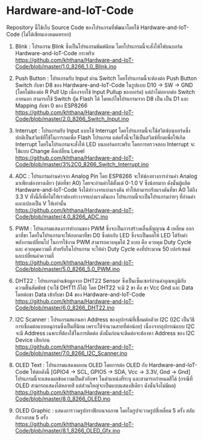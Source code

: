 # Hardware-and-IoT-Code

Repository นี้ใช้เก็บ Source Code ของโปรแกรมที่พัฒนาโดยใช้ Hardware-and-IoT-Code (ไม่ได้เขียนเองหมดหรอก)

1. Blink : โปรแกรม Blink ซึ่งเป็นโปรแกรมพิมพ์นิยม โดยโปรแกรมนี้จะสั่งให้ไฟบนบอร์ด Hardware-and-IoT-Code กระพริบ<br>
   https://github.com/khthana/Hardware-and-IoT-Code/blob/master/1.0_8266_1.0_Blink.ino

2. Push Button : โปรแกรมรับ Input ผ่าน Switch โดยโปรแกรมนี้จะต้องต่อ Push Button Switch กับขา D8 ของ Hardware-and-IoT-Code ในรูปแบบ D10 -> SW -> GND (โดยไม่ต้องต่อ R Pull Up เนื่องจากใช้ Input Pullup ของบอร์ด) แต่ถ้าไม่อยากต่อ Switch ภายนอก สามารถใช้ Switch ปุ่ม Flash ได้ โดยแก้ไขโปรแกรมจาก D8 เป็น เป็น D1 และ Mapping กับขา 0 ของ ESP8266<br>
   https://github.com/khthana/Hardware-and-IoT-Code/blob/master/2.0_8266_Switch_Input.ino
   
3. Interrupt : โปรแกรมรับ Input แบบใช้ Interrupt โดยโปรแกรมนี้จะใช้สวิตซ์บนบอร์ดซึ่งปกติเป็นสวิตซ์ที่ใช้ในการกดเพื่อ Flash โปรแกรม แต่ครั้งนี้จะใช้เป็นสวิตซ์ที่กดเพื่อให้เกิด Interrupt โดยในโปรแกรมจะสั่งให้ LED บนบอร์ดกระพริบ โดยการตรวจสอบ Interrupt จะใช้แบบ Change คือเปลี่ยน Level <br>
   https://github.com/khthana/Hardware-and-IoT-Code/blob/master/3%2C0_8266_Switch_Interrupt.ino
   
4. ADC : โปรแกรมอ่านค่าจาก Analog Pin โดย ESP8266 จะให้ช่องทางการอ่านค่า Analog มาเพียงช่องทางเดียว (ต่อที่ขา A0) โดยจะอ่านค่าได้ตั้งแต่ 0-1.0 V ซึ่งน้อยมาก ดังนั้นผู้ผลิต Hardware-and-IoT-Code จึงได้ทำวงจรแบ่งแรงดัน ทำให้สามารถรับแรงดันที่ขา A0 ได้ถึง 3.3 V ทั้งนี้ก็เพื่อไม่ให้เราต้องทำวงจรแบ่งแรงดันเอง โปรแกรมนี้จะเป็นโปรแกรมง่ายๆ ที่อ่านค่าและแปลงเป็น V ให้เท่านั้น <br>
    https://github.com/khthana/Hardware-and-IoT-Code/blob/master/4.0_8266_ADC.ino
    
5. PWM : โปรแกรมแสดงการทำงานของ PWM ซึ่งจะเป็นการสร้างคลื่นสัญญาณ 4 เหลี่ยม ออกมาที่ขา โดยในโปรแกรมจะให้ออกมาที่ขา D0 ซึ่งต่อกับ LED ซึ่งจะเป็นผลให้ LED ได้รับค่าพลังงานเปลี่ยนไป ในการใช้งาน PWM สามารถควบคุมได้ 2 แบบ คือ ควบคุม Duty Cycle และ ควบคุมความถี่ สำหรับในโปรแกรม จะให้ค่า Duty Cycle คงที่ประมาณ 50 เปอร์เซนต์ และเปลี่ยนค่าความถี่ <br>
    https://github.com/khthana/Hardware-and-IoT-Code/blob/master/5.0_8266_5.0_PWM.ino

6. DHT22 : โปรแกรมอ่านข้อมูลจาก DHT22 Sensor ซึ่งเป็นเซ็นเซอร์อ่านค่าอุณหภูมิกับความชื้นสัมพัทธ์ (จะใช้ DHT11 ก็ได้) โดย DHT22 จะมี 2 ขา คือ ขา Vcc Gnd และ Data โดยต่อขา Data เข้ากับขา D4 ของ Hardware-and-IoT-Code<br>
   https://github.com/khthana/Hardware-and-IoT-Code/blob/master/6.0_8266_DHT22.ino
   
7. I2C Scanner : โปรแกรมสแกนหา Address ของอุปกรณ์ที่เชื่อมต่อดัวย I2C (I2C เป็นวิธีการเชื่อมต่อแบบอนุกรมซึ่งเป็นที่นิยม เพราะใช้จำนวนสายที่ต่อน้อย) เนื่องจากอุปกรณ์แบบ I2C จะมี Address เฉพาะที่ต้องใช้ในการติดต่อ ดังนั้นก่อนจะติดต่อจะต้องหา Address ของ I2C Device เสียก่อน <br>
   https://github.com/khthana/Hardware-and-IoT-Code/blob/master/7.0_8266_I2C_Scanner.ino
   
8. OLED Text : โปรแกรมแสดงผลบน OLED โดยการต่อ OLED กับ Hardware-and-IoT-Code ให้ต่อดังนี้ [GPIO4 -> SCL, GPIO5 -> SDA, Vcc -> 3.3V, Gnd -> Gnd] โปรแกรมนี้จะแสดงผลข้อความเป็นตัวอักษร ในตำแหน่งที่ระบุ และสามารถกำหนดสีได้ (กรณีที่ OLED สามารถแสดงได้หลายสี แต่ส่วนใหญ่จะเป็นแบบแสดงสีเดียว ดังนั้นจึงไม่มีผล) <br>
   https://github.com/khthana/Hardware-and-IoT-Code/blob/master/8.0_8266_OLED.ino
 
9. OLED Graphic : แสดงการวาดรูปกราฟิกบนจอภาพ โดยในรูปจะวาดรูปสี่เหลี่ยม 5 ครั้ง สลับกับวงกลม 5 ครั้ง <br>
   https://github.com/khthana/Hardware-and-IoT-Code/blob/master/8.1_8266_OLED_Gfx.ino

   
    
    


